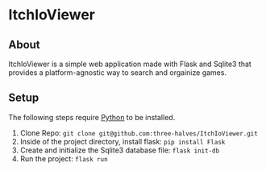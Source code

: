# ItchIoViewer
## About
ItchIoViewer is a simple web application made with Flask and Sqlite3 that provides a platform-agnostic way to search and orgainize games. 

## Setup
The following steps require [Python](https://www.python.org/) to be installed.
1. Clone Repo: `git clone git@github.com:three-halves/ItchIoViewer.git`
2. Inside of the project directory, install flask: `pip install Flask`
3. Create and initialize the Sqlite3 database file: `flask init-db`
4. Run the project: `flask run`